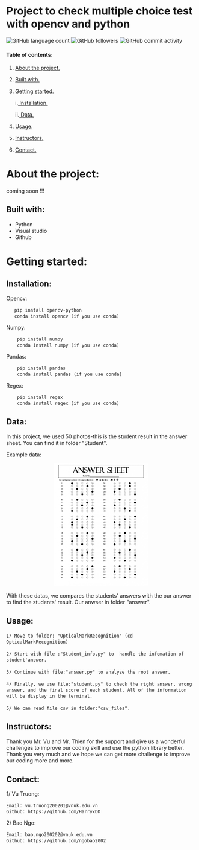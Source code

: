 # Project to check multiple choice test with opencv and python

![GitHub language count](https://img.shields.io/github/languages/count/HarryxDD/OpticalMarkRecognition?logo=GitHub) ![GitHub followers](https://img.shields.io/github/followers/HarryxDD?color=%23&style=social) ![GitHub commit activity](https://img.shields.io/github/commit-activity/w/HarryxDD/OpticalMarkRecognition?logo=GitHub)

#### Table of contents:
1. [ About the project. ](#pro)
2. [ Built with. ](#tech)
3. [ Getting started. ](#get)

   i.[ Installation. ](#desc) 
   
   ii.[ Data. ](#da)
   
4. [ Usage. ](#us) 
5. [ Instructors. ](#in)
6. [ Contact. ](#con)

<a name="pro"></a>
# About the project:

coming soon !!!
<a name="tech"></a>
## Built with: 


-  Python
-  Visual studio
-  Github

<a name="get"></a>
# Getting started:

<a name="desc"></a>
## Installation:

Opencv:
   
       pip install opencv-python
       conda install opencv (if you use conda)
       
Numpy:
 
        pip install numpy
        conda install numpy (if you use conda)
        
Pandas:
        
        pip install pandas
        conda install pandas (if you use conda)
        
Regex:
   
        pip install regex
        conda install regex (if you use conda)
        


      

<a name="da"></a>
## Data:

In this project, we used 50 photos-this is the student result in the answer sheet. You can find it in folder "Student".

Example data:


<p align="center" width="100%">
    <img width="50%" src="https://github.com/HarryxDD/OpticalMarkRecognition/blob/main/student/2000101_NguyenVanAn_3A.png"> 
</p>

With these datas, we compares the students' answers with the our answer to find the students' result. Our anwser in folder "answer".

<a name="us"></a>

## Usage:
```
1/ Move to folder: "OpticalMarkRecognition" (cd OpticalMarkRecognition)

2/ Start with file :"Student_info.py" to  handle the infomation of student'answer.

3/ Continue with file:"answer.py" to analyze the root answer.

4/ Finally, we use file:"student.py" to check the right answer, wrong answer, and the final score of each student. All of the information will be display in the terminal.

5/ We can read file csv in folder:"csv_files".
```



<a name="in"></a>
## Instructors:

Thank you Mr. Vu and Mr. Thien for the support and give us a wonderful challenges to improve our coding skill and use the python library better. Thank you very much and we hope we can get more challenge to improve our coding more and more.

<a name="con"></a>
## Contact:
1/ Vu Truong:
```
Email: vu.truong200201@vnuk.edu.vn
Github: https://github.com/HarryxDD
```

2/ Bao Ngo:
```
Email: bao.ngo200202@vnuk.edu.vn
Github: https://github.com/ngobao2002
```










